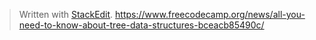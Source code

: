 


> Written with [StackEdit](https://stackedit.io/).
https://www.freecodecamp.org/news/all-you-need-to-know-about-tree-data-structures-bceacb85490c/



<!--stackedit_data:
eyJoaXN0b3J5IjpbLTIzMDMwMDUxNV19
-->
